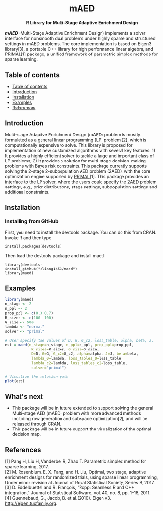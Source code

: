 <h1 align="center">mAED</h1>
<h4 align="center">R Library for Multi-Stage Adaptive Enrichment Design</h4>

___mAED___ (Multi-Stage Adaptive Enrichment Design) implements a solver interface for nonsmooth dual problems under highly sparse and structured settings in mAED problems. The core implementation is based on Eigen3 library[3], a portable C++ library for high performance linear algebra, and [PRIMAL](https://github.com/ShenQianli/primal)[1] package, a unified framework of parametric simplex methods for sparse learning. 

## Table of contents

- [Table of contents](#table-of-contents)
- [Introduction](#introduction)
- [Installation](#installation)
- [Examples](#examples)
- [References](#references)

## Introduction

Multi-stage Adaptive Enrichment Design (mAED) problem is mostly formulated as a general linear programming (LP) problem [2], which is computationally expensive to solve. This library is proposed for implementation of new customized algorithms with several key features: 1) It provides a highly efficient solver to tackle a large and important class of LP problems; 2) It provides a solution for multi-stage decision-making problems with Bayes risk constraints. This package currently supports solving the 2-stage 2-subpopulation AED problem (2AED), with the core optimization engine supported by [PRIMAL](https://github.com/ShenQianli/primal)[1]. This package provides an interface to the LP solver, where the users could specify the 2AED problem settings, e.g., prior distributions, stage settings, subpopulation settings and additional constraints. 

## Installation

### Installing from GitHub

First, you need to install the devtools package. You can do this from CRAN. Invoke R and then type

```
install.packages(devtools)
```

Then load the devtools package and install maed

```
library(devtools)
install_github("cliang1453/maed")
library(maed)
```

## Examples

```R
library(maed) 
n_stage <- 2
n_ppl <- 2
prop_ppl <- c(0.3 0.7)
R_sizes <- c(100, 100)
G_size <- 500
lambda <- "normal"
solver <- "primal"

# User specify the values of D, G, G_c2, loss_table, alpha, beta, J.
est = maed(n_stage=n_stage, n_ppl=n_ppl, prop_ppl=prop_ppl, 
            R_sizes=R_sizes, G_size=G_size,
            D=D, G=G, G_c2=G_c2, alpha=alpha, J=J, beta=beta,
            lambda_0=lambda, loss_tables_0=loss_table,
            lambda_c2=lambda, loss_tables_c2=loss_table,
            solver="primal")

# Visualize the solution path  
plot(est)
```
## What's next
- This package will be in future extended to support solving the general Multi-stage AED (mAED) problem with more advanced methods including row generation and subspace optimization[2], and will be released through CRAN.
- This package will be in future support the visualization of the optimal decision map.

## References

[1] Pang H, Liu H, Vanderbei R, Zhao T. Parametric simplex method for sparse learning, 2017.  
[2] M. Rosenblum, E. X. Fang, and H. Liu, Optimal, two stage, adaptive enrichment designs for randomized trials, using sparse linear programming, Under minor revision at Journal of Royal Statistical Society, Series B, 2017.  
[3] D. Eddelbuettel and R. François, “Rcpp: Seamless R and C++ integration,” Journal of Statistical Software, vol. 40, no. 8, pp. 1–18, 2011.  
[4] Guennebaud, G., Jacob, B. et al.(2010).  Eigen v3.  http://eigen.tuxfamily.org.  
